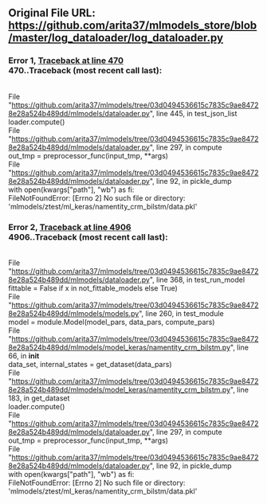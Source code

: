 ## Original File URL: https://github.com/arita37/mlmodels_store/blob/master/log_dataloader/log_dataloader.py


### Error 1, [Traceback at line 470](https://github.com/arita37/mlmodels_store/blob/master/log_dataloader/log_dataloader.py#L470)<br />470..Traceback (most recent call last):
<br />  File "https://github.com/arita37/mlmodels/tree/03d0494536615c7835c9ae84728e28a524b489dd/mlmodels/dataloader.py", line 445, in test_json_list
<br />    loader.compute()
<br />  File "https://github.com/arita37/mlmodels/tree/03d0494536615c7835c9ae84728e28a524b489dd/mlmodels/dataloader.py", line 297, in compute
<br />    out_tmp = preprocessor_func(input_tmp, **args)
<br />  File "https://github.com/arita37/mlmodels/tree/03d0494536615c7835c9ae84728e28a524b489dd/mlmodels/dataloader.py", line 92, in pickle_dump
<br />    with open(kwargs["path"], "wb") as fi:
<br />FileNotFoundError: [Errno 2] No such file or directory: 'mlmodels/ztest/ml_keras/namentity_crm_bilstm/data.pkl'



### Error 2, [Traceback at line 4906](https://github.com/arita37/mlmodels_store/blob/master/log_dataloader/log_dataloader.py#L4906)<br />4906..Traceback (most recent call last):
<br />  File "https://github.com/arita37/mlmodels/tree/03d0494536615c7835c9ae84728e28a524b489dd/mlmodels/dataloader.py", line 368, in test_run_model
<br />    fittable = False if x in not_fittable_models else True)
<br />  File "https://github.com/arita37/mlmodels/tree/03d0494536615c7835c9ae84728e28a524b489dd/mlmodels/models.py", line 260, in test_module
<br />    model = module.Model(model_pars, data_pars, compute_pars)
<br />  File "https://github.com/arita37/mlmodels/tree/03d0494536615c7835c9ae84728e28a524b489dd/mlmodels/model_keras/namentity_crm_bilstm.py", line 66, in __init__
<br />    data_set, internal_states = get_dataset(data_pars)
<br />  File "https://github.com/arita37/mlmodels/tree/03d0494536615c7835c9ae84728e28a524b489dd/mlmodels/model_keras/namentity_crm_bilstm.py", line 183, in get_dataset
<br />    loader.compute()
<br />  File "https://github.com/arita37/mlmodels/tree/03d0494536615c7835c9ae84728e28a524b489dd/mlmodels/dataloader.py", line 297, in compute
<br />    out_tmp = preprocessor_func(input_tmp, **args)
<br />  File "https://github.com/arita37/mlmodels/tree/03d0494536615c7835c9ae84728e28a524b489dd/mlmodels/dataloader.py", line 92, in pickle_dump
<br />    with open(kwargs["path"], "wb") as fi:
<br />FileNotFoundError: [Errno 2] No such file or directory: 'mlmodels/ztest/ml_keras/namentity_crm_bilstm/data.pkl'
